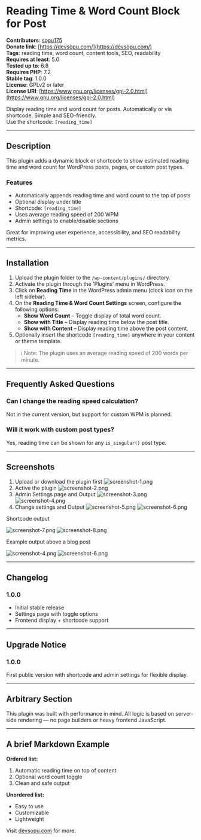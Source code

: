 # Reading Time & Word Count Block for Post

**Contributors**: [sopu175](https://profiles.wordpress.org/sopu175)  
**Donate link**: [https://devsopu.com/](https://devsopu.com/)  
**Tags**: reading time, word count, content tools, SEO, readability  
**Requires at least**: 5.0  
**Tested up to**: 6.8  
**Requires PHP**: 7.2  
**Stable tag**: 1.0.0  
**License**: GPLv2 or later  
**License URI**: [https://www.gnu.org/licenses/gpl-2.0.html](https://www.gnu.org/licenses/gpl-2.0.html)

Display reading time and word count for posts. Automatically or via shortcode. Simple and SEO-friendly.  
Use the shortcode: `[reading_time]`

---

## Description

This plugin adds a dynamic block or shortcode to show estimated reading time and word count for WordPress posts, pages,
or custom post types.

### Features

- Automatically appends reading time and word count to the top of posts
- Optional display under title
- Shortcode: `[reading_time]`
- Uses average reading speed of 200 WPM
- Admin settings to enable/disable sections

Great for improving user experience, accessibility, and SEO readability metrics.

---

## Installation

1. Upload the plugin folder to the `/wp-content/plugins/` directory.
2. Activate the plugin through the 'Plugins' menu in WordPress.
3. Click on **Reading Time** in the WordPress admin menu (clock icon on the left sidebar).
4. On the **Reading Time & Word Count Settings** screen, configure the following options:
    - **Show Word Count** – Toggle display of total word count.
    - **Show with Title** – Display reading time below the post title.
    - **Show with Content** – Display reading time above the post content.
5. Optionally insert the shortcode `[reading_time]` anywhere in your content or theme template.

> ℹ️ Note: The plugin uses an average reading speed of 200 words per minute.

---

## Frequently Asked Questions

### Can I change the reading speed calculation?

Not in the current version, but support for custom WPM is planned.

### Will it work with custom post types?

Yes, reading time can be shown for any `is_singular()` post type.

---

## Screenshots

1. Upload or download the plugin first
   ![screenshot-1.png](assets%2Fimg%2Fscreenshot-1.png)
2. Active the plugin
   ![screenshot-2.png](assets%2Fimg%2Fscreenshot-2.png)
3. Admin Settings page and Output
   ![screenshot-3.png](assets%2Fimg%2Fscreenshot-3.png)
   ![screenshot-4.png](assets%2Fimg%2Fscreenshot-4.png)
4. Change settings and Output
   ![screenshot-5.png](assets%2Fimg%2Fscreenshot-5.png)
   ![screenshot-6.png](assets%2Fimg%2Fscreenshot-6.png)

Shortcode output

![screenshot-7.png](assets%2Fimg%2Fscreenshot-7.png)
![screenshot-8.png](assets%2Fimg%2Fscreenshot-8.png)

Example output above a blog post

   ![screenshot-4.png](assets%2Fimg%2Fscreenshot-4.png)
   ![screenshot-6.png](assets%2Fimg%2Fscreenshot-6.png)


---

## Changelog

### 1.0.0

- Initial stable release
- Settings page with toggle options
- Frontend display + shortcode support

---

## Upgrade Notice

### 1.0.0

First public version with shortcode and admin settings for flexible display.

---

## Arbitrary Section

This plugin was built with performance in mind. All logic is based on server-side rendering — no page builders or heavy
frontend JavaScript.

---

## A brief Markdown Example

**Ordered list:**

1. Automatic reading time on top of content
2. Optional word count toggle
3. Clean and safe output

**Unordered list:**

- Easy to use
- Customizable
- Lightweight

Visit [devsopu.com](https://devsopu.com/) for more.
